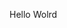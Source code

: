 Hello Wolrd

















































































































































































































































































































































































































































































































































































































































































































































































































































































































































































































































































































































































































































































































































































































































































































































































































































































































































































































































































































































































































































































































































































































































































































































































































































































































































































































































































































































































































































































































































































































































































































































































































































































































































































































































































































































































































































































































































































































































































































































































































































































































































